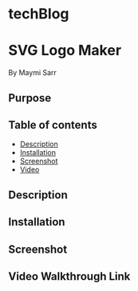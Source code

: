 # techBlog


# SVG Logo Maker
By Maymi Sarr


## Purpose

## Table of contents
- [Description](#description)
- [Installation](#installation)
- [Screenshot](#screenshot)
- [Video](#video)


## Description
 


## Installation
<div> </div>
<div> </div>





## Screenshot


## Video Walkthrough Link
